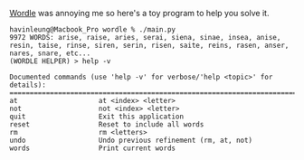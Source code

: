 [Wordle](https://www.nytimes.com/games/wordle/index.html) was annoying me so here's a toy program to help you solve it.

```
havinleung@Macbook_Pro wordle % ./main.py
9972 WORDS: arise, raise, aries, serai, siena, sinae, insea, anise, resin, taise, rinse, siren, serin, risen, saite, reins, rasen, anser, nares, snare, etc...
(WORDLE HELPER) > help -v

Documented commands (use 'help -v' for verbose/'help <topic>' for details):
======================================================================================================
at                    at <index> <letter>
not                   not <index> <letter>
quit                  Exit this application
reset                 Reset to include all words
rm                    rm <letters>
undo                  Undo previous refinement (rm, at, not)
words                 Print current words
```
